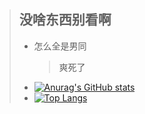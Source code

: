 > ## 没啥东西别看啊
> *  怎么全是男同
>    > 爽死了
>* [![Anurag's GitHub stats](https://github-readme-stats.vercel.app/api?username=XuanYuSLF&show_icons=true&theme=dark)](https://github.com/anuraghazra/github-readme-stats)
>* [![Top Langs](https://github-readme-stats.vercel.app/api/top-langs/?username=XuanYuSLF&layout=compact)](https://github.com/anuraghazra/github-readme-stats)
